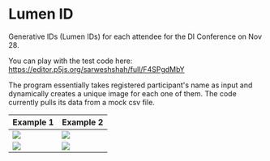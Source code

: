 # Lumen ID
Generative IDs (Lumen IDs) for each attendee for the DI Conference on Nov 28.

You can play with the test code here:
https://editor.p5js.org/sarweshshah/full/F4SPgdMbY

The program essentially takes registered participant's name as input and dynamically creates a unique image for each one of them.
The code currently pulls its data from a mock csv file.

Example 1 | Example 2
--- | ---
![](https://github.com/sarweshshah/lumen-id/blob/main/sample/sarwesh.png) | ![](https://github.com/sarweshshah/lumen-id/blob/main/sample/kad.png)
![](https://github.com/sarweshshah/lumen-id/blob/main/sample/aditi.png) | ![](https://github.com/sarweshshah/lumen-id/blob/main/sample/tejus.png)
